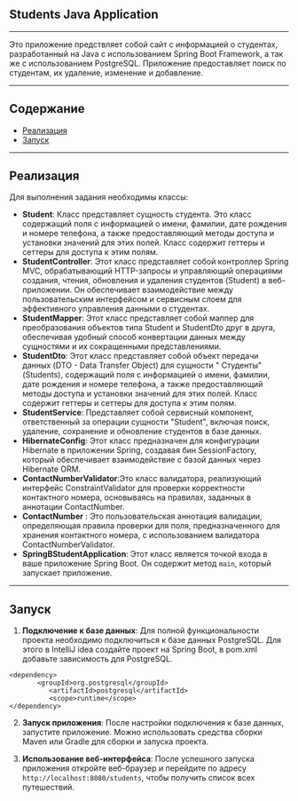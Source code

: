 ## Students Java Application

***
Это приложение предствляет собой сайт с информацией о студентах, разработанный на Java с использованием Spring Boot
Framework, а так же с использованием PostgreSQL. Приложение предоставляет поиск по студентам, их удаление, изменение и
добавление.
***

## Содержание

- [Реализация](#реализация)
- [Запуск](#запуск)

***

## Реализация

Для выполнения задания необходимы классы:

- **Student**: Класс представляет сущность студента. Это класс содержащий поля с информацией о имени, фамилии, дате
  рождения и номере телефона, а также
  предоставляющий методы доступа и установки значений для этих полей. Класс содержит
  геттеры и сеттеры для доступа к этим полям.
- **StudentController**: Этот класс представляет собой контроллер Spring MVC, обрабатывающий HTTP-запросы и управляющий
  операциями создания, чтения, обновления и удаления студентов (Student) в веб-приложении. Он обеспечивает
  взаимодействие между пользовательским интерфейсом и сервисным слоем для эффективного управления данными о
  студентах.
- **StudentMapper**: Этот класс представляет собой маппер для преобразования объектов типа Student и StudentDto друг в
  друга, обеспечивая удобный способ конвертации данных между сущностями и их сокращенными представлениями.
- **StudentDto**: Этот класс представляет собой объект передачи данных (DTO - Data Transfer Object) для сущности "
  Студенты" (Students), содержащий поля с информацией о имени, фамилии, дате рождения и номере телефона, а также
  предоставляющий методы доступа и установки значений для этих полей. Класс содержит
  геттеры и сеттеры для доступа к этим полям.
- **StudentService**: Представляет собой сервисный компонент, ответственный за операции сущности "Student", включая
  поиск, удаление, сохранение и обновление студентов в базе данных.
- **HibernateConfig**: Этот класс предназначен для конфигурации Hibernate в приложении Spring, создавая бин
  SessionFactory, который обеспечивает взаимодействие с базой данных через Hibernate ORM.
- **ContactNumberValidator**:Это класс валидатора, реализующий интерфейс ConstraintValidator для
  проверки корректности контактного номера, основываясь на правилах, заданных в аннотации ContactNumber.
- **ContactNumber** : Это пользовательская аннотация валидации, определяющая правила проверки для поля, предназначенного
  для хранения контактного номера, с использованием валидатора ContactNumberValidator.
- **SpringBStudentApplication**: Этот класс является точкой входа в ваше приложение Spring Boot. Он содержит
  метод `main`, который запускает приложение.

***

## Запуск

1. **Подключение к базе данных**: Для полной функциональности проекта необходимо подключиться к базе данных PostgreSQL.
   Для этого в IntelliJ idea создайте проект на Spring Boot, в pom.xml добавьте зависимость для PostgreSQL.

 ```   
<dependency>
        <groupId>org.postgresql</groupId>
           <artifactId>postgresql</artifactId>
           <scope>runtime</scope>
</dependency>  
 ```

2. **Запуск приложения**: После настройки подключения к базе данных, запустите приложение. Можно использовать средства
   сборки Maven или Gradle для сборки и запуска проекта.

3. **Использование веб-интерфейса**: После успешного запуска приложения откройте веб-браузер и перейдите по
   адресу `http://localhost:8080/students`, чтобы получить список всех путешествий.
